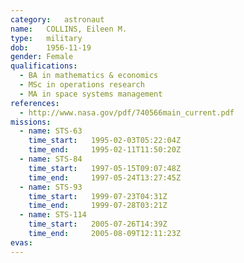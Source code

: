 ```yaml
---
category:	astronaut
name:	COLLINS, Eileen M.
type:	military
dob:	1956-11-19
gender:	Female
qualifications:
  - BA in mathematics & economics
  - MSc in operations research
  - MA in space systems management
references:
  - http://www.nasa.gov/pdf/740566main_current.pdf
missions:
  - name: STS-63
    time_start:   1995-02-03T05:22:04Z
    time_end:     1995-02-11T11:50:20Z
  - name: STS-84
    time_start:   1997-05-15T09:07:48Z
    time_end:     1997-05-24T13:27:45Z
  - name: STS-93
    time_start:   1999-07-23T04:31Z
    time_end:     1999-07-28T03:21Z
  - name: STS-114
    time_start:   2005-07-26T14:39Z
    time_end:     2005-08-09T12:11:23Z
evas:
---
```

